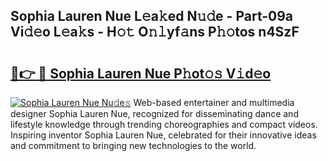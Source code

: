 ## Sophia Lauren Nue L𝚎a𝚔ed N𝚞𝚍e - Part-09a Vi𝚍𝚎o L𝚎a𝚔s - H𝚘𝚝 O𝚗𝚕yf𝚊ns P𝚑𝚘tos n4SzF

# <h2><a href="http://kfd8fw.oniu.top/?m=Sophia+Lauren+Nue">🔗👉 🔴 Sophia Lauren Nue P𝚑ot𝚘𝚜 V𝚒d𝚎o</a></h2>

[![Sophia Lauren Nue Nu𝚍e𝚜](https://i.imgur.com/0qMVB7G.gif)](http://kfd8fw.oniu.top/?m=Sophia+Lauren+Nue)
Web-based entertainer and multimedia designer Sophia Lauren Nue, recognized for disseminating dance and lifestyle knowledge through trending choreographies and compact videos. Inspiring inventor Sophia Lauren Nue, celebrated for their innovative ideas and commitment to bringing new technologies to the world.  
